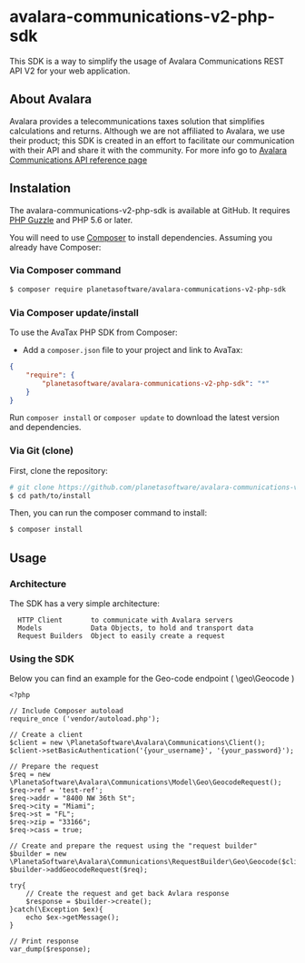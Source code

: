 avalara-communications-v2-php-sdk
=================================

This SDK is a way to simplify the usage of Avalara Communications REST API V2 for your web application.

About Avalara
-------------

Avalara provides a telecommunications taxes solution that simplifies calculations and returns.
Although we are not affiliated to Avalara, we use their product; this SDK is created in an effort to facilitate our communication with their API and share it with the community.
For more info go to [Avalara Communications API reference page](https://communicationsua.avalara.net/API/AFCSaaSProTax)

Instalation
-----------

The avalara-communications-v2-php-sdk is available at GitHub. 
It requires [PHP Guzzle](http://docs.guzzlephp.org/en/latest/) and PHP 5.6 or later.

You will need to use [Composer](https://getcomposer.org/) to install
dependencies. Assuming you already have Composer:

### Via Composer command

```bash
$ composer require planetasoftware/avalara-communications-v2-php-sdk
```

### Via Composer update/install

To use the AvaTax PHP SDK from Composer:
* Add a `composer.json` file to your project and link to AvaTax:

```json
{
    "require": {
        "planetasoftware/avalara-communications-v2-php-sdk": "*"
    }
}
```

Run `composer install` or `composer update` to download the latest version and dependencies.

### Via Git (clone)

First, clone the repository:

```bash
# git clone https://github.com/planetasoftware/avalara-communications-v2-php-sdk.git # optionally, specify the directory in which to clone
$ cd path/to/install
```

Then, you can run the composer command to install:

```bash
$ composer install
```

Usage
-----

### Architecture

The SDK has a very simple architecture:

      HTTP Client       to communicate with Avalara servers
      Models            Data Objects, to hold and transport data
      Request Builders  Object to easily create a request

### Using the SDK

Below you can find an example for the Geo-code endpoint ( \geo\Geocode )

```
<?php

// Include Composer autoload
require_once ('vendor/autoload.php');

// Create a client
$client = new \PlanetaSoftware\Avalara\Communications\Client();
$client->setBasicAuthentication('{your_username}', '{your_password}');

// Prepare the request
$req = new \PlanetaSoftware\Avalara\Communications\Model\Geo\GeocodeRequest();
$req->ref = 'test-ref';
$req->addr = "8400 NW 36th St";
$req->city = "Miami";
$req->st = "FL";
$req->zip = "33166";
$req->cass = true;

// Create and prepare the request using the "request builder"
$builder = new \PlanetaSoftware\Avalara\Communications\RequestBuilder\Geo\Geocode($client);
$builder->addGeocodeRequest($req);

try{
    // Create the request and get back Avlara response
    $response = $builder->create();
}catch(\Exception $ex){
    echo $ex->getMessage();
}

// Print response
var_dump($response);

```


